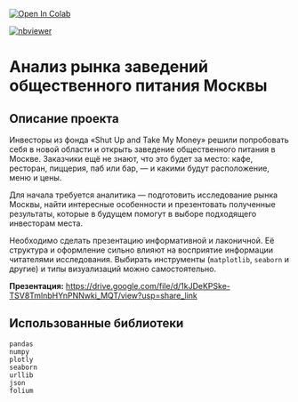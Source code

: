<a href="https://colab.research.google.com/github/DmitryKostin/yandex-praktikum-data-analyst/blob/main/09_moscow_catering_project/moscow_catering_project.ipynb" target="_parent"><img src="https://colab.research.google.com/assets/colab-badge.svg" alt="Open In Colab"/></a>

[![nbviewer](https://raw.githubusercontent.com/jupyter/design/master/logos/Badges/nbviewer_badge.svg)](https://nbviewer.org/github/DmitryKostin/yandex-praktikum-data-analyst/blob/main/09_moscow_catering_project/moscow_catering_project.ipynb)

# Анализ рынка заведений общественного питания Москвы

## Описание проекта

Инвесторы из фонда «Shut Up and Take My Money» решили попробовать себя в новой области и открыть заведение общественного питания в Москве. Заказчики ещё не знают, что это будет за место: кафе, ресторан, пиццерия, паб или бар, — и какими будут расположение, меню и цены.

Для начала требуется аналитика — подготовить исследование рынка Москвы, найти интересные особенности и презентовать полученные результаты, которые в будущем помогут в выборе подходящего инвесторам места.

Необходимо сделать презентацию информативной и лаконичной. Её структура и оформление сильно влияют на восприятие информации читателями исследования. Выбирать инструменты (`matplotlib`, `seaborn` и другие) и типы визуализаций можно самостоятельно.

**Презентация:** https://drive.google.com/file/d/1kJDeKPSke-TSV8TmlnbHYnPNNwki_MQT/view?usp=share_link

## Использованные библиотеки
```
pandas
numpy
plotly
seaborn
urllib
json
folium
```
